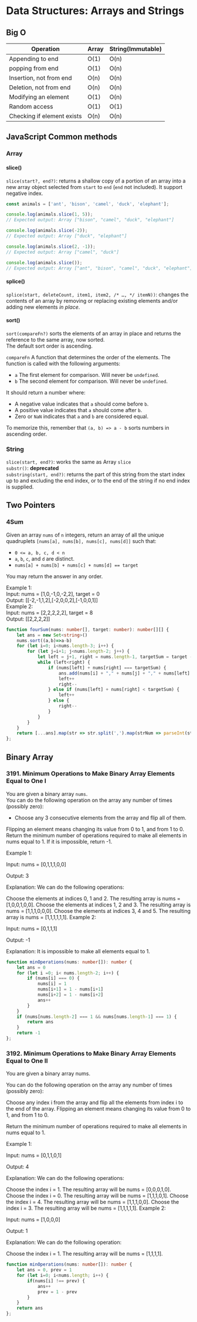 # Data Structures: Arrays and Strings 

## Big O

| Operation      | Array      | String(Immutable)
| ------------- | ------------- | -------------------- |
| Appending to end | O(1) | O(n) |
| popping from end | O(1) | O(n) |
| Insertion, not from end | O(n) | O(n) |
| Deletion, not from end | O(n) | O(n) |
| Modifying an element | O(1) | O(n) |
| Random access | O(1) | O(1) | 
| Checking if element exists | O(n) | O(n) |

## JavaScript Common methods
### Array
#### slice()
`slice(start?, end?)`: returns a shallow copy of a portion of an array into a new array object selected from `start` to `end` (`end` not included). It support negative index. 
```js
const animals = ['ant', 'bison', 'camel', 'duck', 'elephant'];

console.log(animals.slice(1, 5));
// Expected output: Array ["bison", "camel", "duck", "elephant"]

console.log(animals.slice(-2));
// Expected output: Array ["duck", "elephant"]

console.log(animals.slice(2, -1));
// Expected output: Array ["camel", "duck"]

console.log(animals.slice());
// Expected output: Array ["ant", "bison", "camel", "duck", "elephant"]
```

#### splice()
`splice(start, deleteCount, item1, item2, /* …, */ itemN))`: changes the contents of an array by removing or replacing existing elements and/or adding new elements *in place*.   

#### sort()
`sort(compareFn?)` sorts the elements of an array in place and returns the reference to the same array, now sorted.  
The default sort order is ascending.  

`compareFn` A function that determines the order of the elements. The function is called with the following arguments: 
* `a` The first element for comparison. Will never be `undefined`.
* `b` The second element for comparison. Will never be `undefined`.

It should return a number where: 
* A negative value indicates that `a` should come before `b`.
* A positive value indicates that `a` should come after `b`.
* Zero or `NaN` indicates that `a` and `b` are considered equal.

To memorize this, remember that `(a, b) => a - b` sorts numbers in ascending order.  

### String 
`slice(start, end?)`: works the same as Array `slice`    
`substr()`: **deprecated**   
`substring(start, end?)`: returns the part of this string from the start index up to and excluding the end index, or to the end of the string if no end index is supplied.   


## Two Pointers 
### 4Sum 
Given an array `nums` of `n` integers, return an array of all the unique quadruplets `[nums[a], nums[b], nums[c], nums[d]]` such that:
* `0 <= a, b, c, d < n`
* `a`, `b`, `c`, and `d` are distinct.
* `nums[a] + nums[b] + nums[c] + nums[d] == target`

You may return the answer in any order.

Example 1:   
Input: nums = [1,0,-1,0,-2,2], target = 0   
Output: [[-2,-1,1,2],[-2,0,0,2],[-1,0,0,1]]   
Example 2:   
Input: nums = [2,2,2,2,2], target = 8   
Output: [[2,2,2,2]]   

```ts
function fourSum(nums: number[], target: number): number[][] {
    let ans = new Set<string>()
    nums.sort((a,b)=>a-b)
    for (let i=0; i<nums.length-3; i++) {
        for (let j=i+1; j<nums.length-2; j++) {
            let left = j+1, right = nums.length-1, targetSum = target - nums[i] - nums[j]
            while (left<right) {
                if (nums[left] + nums[right] === targetSum) {
                    ans.add(nums[i] + "," + nums[j] + "," + nums[left] + "," + nums[right])
                    left++
                    right--
                } else if (nums[left] + nums[right] < targetSum) {
                    left++
                } else {
                    right--
                }
            }
        }
    }
    return [...ans].map(str => str.split(',').map(strNum => parseInt(strNum)))
};
```

## Binary Array
### 3191. Minimum Operations to Make Binary Array Elements Equal to One I
You are given a binary array `nums`.    
You can do the following operation on the array any number of times (possibly zero):   
* Choose any 3 consecutive elements from the array and flip all of them.

Flipping an element means changing its value from 0 to 1, and from 1 to 0.  
Return the minimum number of operations required to make all elements in nums equal to 1. If it is impossible, return -1.

Example 1:

Input: nums = [0,1,1,1,0,0]

Output: 3

Explanation:
We can do the following operations:

Choose the elements at indices 0, 1 and 2. The resulting array is nums = [1,0,0,1,0,0].
Choose the elements at indices 1, 2 and 3. The resulting array is nums = [1,1,1,0,0,0].
Choose the elements at indices 3, 4 and 5. The resulting array is nums = [1,1,1,1,1,1].
Example 2:

Input: nums = [0,1,1,1]

Output: -1

Explanation:
It is impossible to make all elements equal to 1.
```ts
function minOperations(nums: number[]): number {
    let ans = 0
    for (let i =0; i< nums.length-2; i++) {
        if (nums[i] === 0) {
            nums[i] = 1
            nums[i+1] = 1 - nums[i+1]
            nums[i+2] = 1 - nums[i+2]
            ans++
        }
    }
    if (nums[nums.length-2] === 1 && nums[nums.length-1] === 1) {
        return ans 
    }
    return -1
};
```

### 3192. Minimum Operations to Make Binary Array Elements Equal to One II
You are given a 
binary array
 nums.

You can do the following operation on the array any number of times (possibly zero):

Choose any index i from the array and flip all the elements from index i to the end of the array.
Flipping an element means changing its value from 0 to 1, and from 1 to 0.

Return the minimum number of operations required to make all elements in nums equal to 1.

 

Example 1:

Input: nums = [0,1,1,0,1]

Output: 4

Explanation:
We can do the following operations:

Choose the index i = 1. The resulting array will be nums = [0,0,0,1,0].
Choose the index i = 0. The resulting array will be nums = [1,1,1,0,1].
Choose the index i = 4. The resulting array will be nums = [1,1,1,0,0].
Choose the index i = 3. The resulting array will be nums = [1,1,1,1,1].
Example 2:

Input: nums = [1,0,0,0]

Output: 1

Explanation:
We can do the following operation:

Choose the index i = 1. The resulting array will be nums = [1,1,1,1].
```ts
function minOperations(nums: number[]): number {
    let ans = 0, prev = 1
    for (let i=0; i<nums.length; i++) {
        if(nums[i] !== prev) {
            ans++
            prev = 1 - prev
        }
    }
    return ans 
};
```

